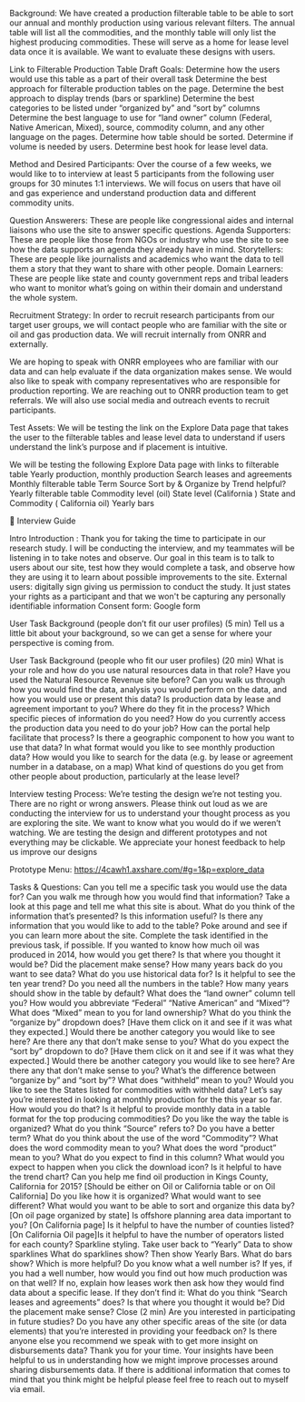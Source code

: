 Background:
We have created a production filterable table to be able to sort our annual and monthly production using various relevant filters. The annual table will list all the commodities, and the monthly table will only list the highest producing commodities. These will serve as a home for lease level data once it is available.  We want to evaluate these designs with users. 

Link to Filterable Production Table Draft
Goals:
Determine how the users would use this table as a part of their overall task
Determine the best approach for filterable production tables on the page.
Determine the best approach to display trends (bars or sparkline)
Determine the best categories to be listed under “organized by” and “sort by” columns
Determine the best language to use for “land owner” column (Federal, Native American, Mixed), source, commodity column, and any other language on the pages.
Determine how table should be sorted. 
Determine if volume is needed by users. 
Determine best hook for lease level data.

Method and Desired Participants:
Over the course of a few weeks, we would like to to interview at least 5 participants from the following user groups for 30 minutes 1:1 interviews. We will focus on users that have oil and gas experience and understand production data and different commodity units.

Question Answerers: These are people like congressional aides and internal liaisons who use the site to answer specific questions.
Agenda Supporters: These are people like those from NGOs or industry who use the site to see how the data supports an agenda they already have in mind.
Storytellers: These are people like journalists and academics who want the data to tell them a story that they want to share with other people.
Domain Learners: These are people like state and county government reps and tribal leaders who want to monitor what’s going on within their domain and understand the whole system.

Recruitment Strategy:
In order to recruit research participants from our target user groups, we will contact people who are familiar with the site or oil and gas production data. We will recruit internally from ONRR and externally. 

We are hoping to speak with ONRR employees who are familiar with our data and can help evaluate if the data organization makes sense. We would also like to speak with company representatives who are responsible for production reporting. We are reaching out to ONRR production team to get referrals. We will also use social media and outreach events to recruit participants.

Test Assets:
We will be testing the link on the Explore Data page that takes the user to the filterable tables and lease level data to understand if users understand the link’s purpose and if placement is intuitive. 

We will be testing the following
Explore Data page with links to filterable table
Yearly production, monthly production
Search leases and agreements
Monthly filterable table
Term Source
Sort by & Organize by
Trend helpful?
Yearly filterable table
Commodity level (oil)
State level (California )
State and Commodity ( California oil)
Yearly bars



Interview Guide

Intro
Introduction : Thank you for taking the time to participate in our research study. I will be conducting the interview, and my teammates will be listening in to take notes and observe.
Our goal in this team is to talk to users about our site, test how they would complete a task,  and observe how they are using it to learn about possible improvements to the site. 
External users:  digitally sign giving us permission to conduct the study. It just states your rights as a participant and that we won't be capturing any personally identifiable information 
Consent form: Google form 

User Task Background (people don’t fit our user profiles) (5 min)
Tell us a little bit about your background, so we can get a sense for where your perspective is coming from.

User Task Background (people who fit our user profiles) (20 min)
What is your role and how do you use natural resources data in that role?
Have you used the Natural Resource Revenue site before?
Can you walk us through how you would find the data, analysis you would perform on the data, and how you would use or present this data?
Is production data by lease and agreement important to you? 
Where do they fit in the process?
Which specific pieces of information do you need?
How do you currently access the production data you need to do your job?
How can the portal help facilitate that process?
Is there a geographic component to how you want to use that data?
In what format would you like to see monthly production data?
How would you like to search for the data (e.g. by lease or agreement number in a database, on a map)
What kind of questions do you get from other people about production, particularly at the lease level?

Interview testing Process:
We’re testing the design we’re not testing you.
There are no right or wrong answers. 
Please think out loud as we are conducting the interview for us to understand your thought process as you are exploring the site.  We want to know what you would do if we weren’t watching.
We are testing the design and different prototypes and not everything may be clickable.
We appreciate your honest feedback to help us improve our designs

Prototype Menu:
https://4cawh1.axshare.com/#g=1&p=explore_data



Tasks & Questions:
Can you tell me a specific task you would use the data for? Can you walk me through how you would find that information?
Take a look at this page and tell me what this site is about.
What do you think of the information that’s presented?
Is this information useful?
Is there any information that you would like to add to the table? 
Poke around and see if you can learn more about the site.
Complete the task identified in the previous task, if possible.
If you wanted to know how much oil was produced in 2014, how would you get there? 
Is that where you thought it would be? Did the placement make sense? 
How many years back do you want to see data?  What do you use historical data for?
Is it helpful to see the ten year trend?
Do you need all the numbers in the table?
How many years should show in the table by default?
What does the “land owner” column tell you?
How would you abbreviate “Federal” “Native American” and “Mixed”?
What does “Mixed” mean to you for land ownership?
What do you think the “organize by” dropdown does?  [Have them click on it and see if it was what they expected.] 
Would there be another category you would like to see here?
Are there any that don’t make sense to you?
What do you expect the “sort by” dropdown to do? [Have them click on it and see if it was what they expected.] 
Would there be another category you would like to see here?
Are there any that don’t make sense to you?
What’s the difference between “organize by” and “sort by”?
What does “withheld” mean to you? Would you like to see the States listed for commodities with withheld data?
Let’s say you’re interested in looking at monthly production for the this year so far. How would you do that?
Is it helpful to provide monthly data in a table format for the top producing commodities?
Do you like the way the table is organized?
What do you think “Source” refers to? Do you have a better term?
What do you think about the use of the word “Commodity”? What does the word commodity mean to you? What does the word “product” mean to you? What do you expect to find in this column? 
What would you expect to happen when you click the download icon?
Is it helpful to have the trend chart?
Can you help me find oil production in Kings County, California for 2015? 
[Should be either on Oil or California table or on Oil California]
Do you like how it is organized? What would want to see different?
What would you want to be able to sort and organize this data by?
[On oil page organized by state] Is offshore planning area data important to you?
[On California page] Is it helpful to have the number of counties listed?
[On California Oil page]Is it helpful to have the number of operators listed for each county?
Sparkline styling. Take user back to “Yearly” Data to show sparklines
What do sparklines show? 
Then show Yearly Bars. What do bars show? 
Which is more helpful? 
Do you know what a well number is?
If yes,  if you had a well number, how would you find out how much production was on that well? 
If no, explain how leases work then ask how they would find data about a specific lease.
If they don’t find it: What do you think “Search leases and agreements”
 does? 
Is that where you thought it would be? Did the placement make sense? 
Close (2 min)
Are you interested in participating in future studies? Do you have any other specific areas of the site (or data elements) that you’re interested in providing your feedback on?
Is there anyone else you recommend we speak with to get more insight on disbursements data?
Thank you for your time. Your insights have been helpful to us in understanding how we might improve processes around sharing disbursements data. If there is additional information that comes to mind that you think might be helpful please feel free to reach out to myself via email.


